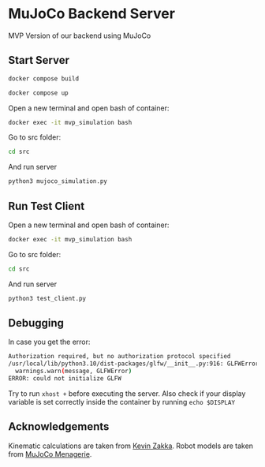 # MuJoCo Backend Server

MVP Version of our backend using MuJoCo

## Start Server

```bash
docker compose build
```
```bash
docker compose up
```

Open a new terminal and open bash of container:
```bash
docker exec -it mvp_simulation bash
```
Go to src folder:
```bash
cd src
```
And run server
```bash
python3 mujoco_simulation.py
```

## Run Test Client
Open a new terminal and open bash of container:
```bash
docker exec -it mvp_simulation bash
```
Go to src folder:
```bash
cd src
```
And run server
```bash
python3 test_client.py
```

## Debugging
In case you get the error: 
```bash
Authorization required, but no authorization protocol specified
/usr/local/lib/python3.10/dist-packages/glfw/__init__.py:916: GLFWError: (65544) b'X11: Failed to open display :0'
  warnings.warn(message, GLFWError)
ERROR: could not initialize GLFW
```
Try to run ```xhost +``` before executing the server.
Also check if your display variable is set correctly inside the container by running ```echo $DISPLAY```

## Acknowledgements
Kinematic calculations are taken from [Kevin Zakka](https://github.com/kevinzakka/mjctrl/).
Robot models are taken from [MuJoCo Menagerie](https://github.com/google-deepmind/mujoco_menagerie).

